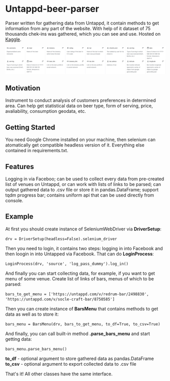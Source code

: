 # Untappd-beer-parser
Parser written for gathering data from Untappd, it contain methods to get information from any part of the website. With help of it dataset of 75 thousands chek-ins was gathered, which you can see and use. Hosted on [Kaggle](https://www.kaggle.com/kondrasso/saint-petersburg-craft-beer).

![image](github_readme_header.png)

## Motivation
Instrument to conduct analysis of customers preferences in determined area. Can help get statistical data on beer type, form of serving, price, avaliability, consumption geodata, etc. 

## Getting Started
You need Google Chrome installed on your machine, then selenium can atomatically get compatible headless version of it. Everything else contained in requirements.txt.

## Features

Logging in via Faceboo; can be used to collect every data from pre-created list of venues on Untappd, or can work with lists of links to be parsed; can output gathered data to .csv file or store it in pandas.DataFrame; support tqdm progress bar; contains uniform api that can be used directly from console. 

## Example

At first you should create instance of SeleniumWebDriver via **DriverSetup**:

    drv = DriverSetup(headless=False).selenium_driver

Then you need to login, it contains two steps: logging in into Facebook and then loogin in into Untapped via Facebook. That can do **LoginProcess**:

    LoginProcess(drv, 'source', 'log_pass_dummy').log_in()
    
And finally you can start collecting data, for example, if you want to get menu of some venue.
Create list of links of bars, menus of which to be parsed:
    
    bars_to_get_menu = ['https://untappd.com/v/redrum-bar/2498830', 'https://untappd.com/v/socle-craft-bar/8750585']
 
Then you can create instance of **BarsMenu** that contains methods to get data as well as to store it:

    bars_menu = BarsMenu(drv, bars_to_get_menu, to_df=True, to_csv=True)

And finally, you can call built-in method **.parse_bars_menu** and start getting data:

    bars_menu.parse_bars_menu()

**to_df** - optional argument to store gathered data as pandas.DataFrame  
**to_csv** - optional argument to export collected data to .csv file

That's it! All other classes have the same interface.
